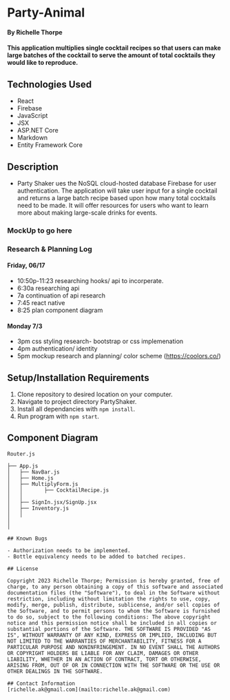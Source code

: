# Party-Animal

#### By Richelle Thorpe 

#### This application multiplies single cocktail recipes so that users can make large batches of the cocktail to serve the amount of total cocktails they would like to reproduce. 

## Technologies Used

- React
- Firebase
- JavaScript
- JSX
- ASP.NET Core
- Markdown
- Entity Framework Core


## Description
- Party Shaker ues the NoSQL cloud-hosted database Firebase for user authentication. The application will take user input for a single cocktail and returns a large batch recipe based upon how many total cocktails need to be made. It will offer resources for users who want to learn more about making large-scale drinks for events.

### MockUp to go here

### Research & Planning Log
#### Friday, 06/17
- 10:50p-11:23 researching hooks/ api to incorperate.
- 6:30a researching api 
- 7a continuation of api research
- 7:45 react native
- 8:25 plan component diagram

#### Monday 7/3

- 3pm css styling research- bootstrap or css implemenation
- 4pm authentication/ identity
- 5pm mockup research and planning/ color scheme (https://coolors.co/)

## Setup/Installation Requirements
 
1. Clone repository to desired location on your computer.
2. Navigate to project directory PartyShaker.
3. Install all dependancies with `npm install`.
4. Run program with `npm start`.

## Component Diagram
```
Router.js

├── App.js
│   ├── NavBar.js
│   ├── Home.js   
│   ├── MultiplyForm.js  
│   │       ├── CocktailRecipe.js
│   │
│   ├── SignIn.jsx/SignUp.jsx
│   ├── Inventory.js   
│   │   
│      
│     

## Known Bugs

- Authorization needs to be implemented.
- Bottle equivalency needs to be added to batched recipes.

## License

Copyright 2023 Richelle Thorpe; Permission is hereby granted, free of charge, to any person obtaining a copy of this software and associated documentation files (the "Software"), to deal in the Software without restriction, including without limitation the rights to use, copy, modify, merge, publish, distribute, sublicense, and/or sell copies of the Software, and to permit persons to whom the Software is furnished to do so, subject to the following conditions: The above copyright notice and this permission notice shall be included in all copies or substantial portions of the Software. THE SOFTWARE IS PROVIDED "AS IS", WITHOUT WARRANTY OF ANY KIND, EXPRESS OR IMPLIED, INCLUDING BUT NOT LIMITED TO THE WARRANTIES OF MERCHANTABILITY, FITNESS FOR A PARTICULAR PURPOSE AND NONINFRINGEMENT. IN NO EVENT SHALL THE AUTHORS OR COPYRIGHT HOLDERS BE LIABLE FOR ANY CLAIM, DAMAGES OR OTHER LIABILITY, WHETHER IN AN ACTION OF CONTRACT, TORT OR OTHERWISE, ARISING FROM, OUT OF OR IN CONNECTION WITH THE SOFTWARE OR THE USE OR OTHER DEALINGS IN THE SOFTWARE.

## Contact Information
[richelle.ak@gmail.com](mailto:richelle.ak@gmail.com)